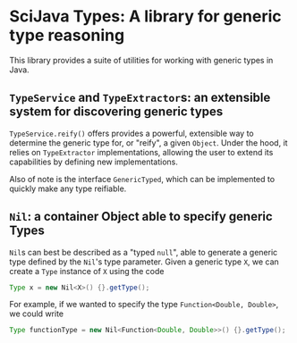 # SciJava Types: A library for generic type reasoning

This library provides a suite of utilities for working with generic types in Java.

## `TypeService` and `TypeExtractor`s: an extensible system for discovering generic types

`TypeService.reify()` offers provides a powerful, extensible way to determine the generic type for, or "reify", a given `Object`. Under the hood, it relies on `TypeExtractor` implementations, allowing the user to extend its capabilities by defining new implementations.

Also of note is the interface `GenericTyped`, which can be implemented to quickly make any type reifiable.

## `Nil`: a container Object able to specify generic Types

`Nil`s can best be described as a "typed `null`", able to generate a generic type defined by the `Nil`'s type parameter. Given a generic type `X`, we can create a `Type` instance of `X` using the code

```java
Type x = new Nil<X>() {}.getType();
```

For example, if we wanted to specify the type `Function<Double, Double>`, we could write

```java
Type functionType = new Nil<Function<Double, Double>>() {}.getType();
```
